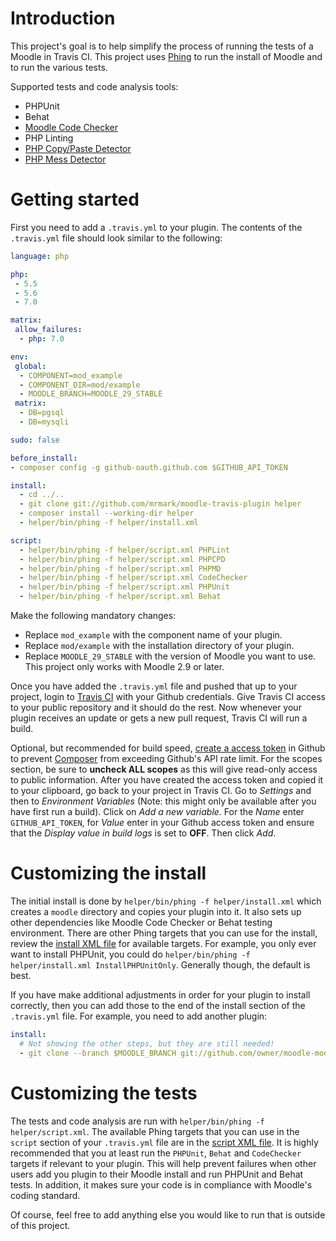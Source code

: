 # Introduction

This project's goal is to help simplify the process of running the tests of a Moodle in Travis CI.  This project uses
[Phing](https://www.phing.info) to run the install of Moodle and to run the various tests.

Supported tests and code analysis tools:
* PHPUnit
* Behat
* [Moodle Code Checker](https://github.com/moodlehq/moodle-local_codechecker)
* PHP Linting
* [PHP Copy/Paste Detector](https://github.com/sebastianbergmann/phpcpd)
* [PHP Mess Detector](http://phpmd.org)

# Getting started

First you need to add a `.travis.yml` to your plugin.  The contents of the `.travis.yml` file should look similar to the following: 

```yaml
language: php

php:
 - 5.5
 - 5.6
 - 7.0

matrix:
 allow_failures:
  - php: 7.0

env:
 global:
  - COMPONENT=mod_example
  - COMPONENT_DIR=mod/example
  - MOODLE_BRANCH=MOODLE_29_STABLE
 matrix:
  - DB=pgsql
  - DB=mysqli

sudo: false

before_install:
- composer config -g github-oauth.github.com $GITHUB_API_TOKEN

install:
  - cd ../..
  - git clone git://github.com/mrmark/moodle-travis-plugin helper
  - composer install --working-dir helper
  - helper/bin/phing -f helper/install.xml

script:
  - helper/bin/phing -f helper/script.xml PHPLint
  - helper/bin/phing -f helper/script.xml PHPCPD
  - helper/bin/phing -f helper/script.xml PHPMD
  - helper/bin/phing -f helper/script.xml CodeChecker
  - helper/bin/phing -f helper/script.xml PHPUnit
  - helper/bin/phing -f helper/script.xml Behat
```

Make the following mandatory changes:
* Replace `mod_example` with the component name of your plugin.
* Replace `mod/example` with the installation directory of your plugin.
* Replace `MOODLE_29_STABLE` with the version of Moodle you want to use.  This project only works with Moodle 2.9 or later.

Once you have added the `.travis.yml` file and pushed that up to your project, login to [Travis CI](https://travis-ci.org) with
your Github credentials.  Give Travis CI access to your public repository and it should do the rest.  Now whenever your plugin
receives an update or gets a new pull request, Travis CI will run a build.

Optional, but recommended for build speed,
[create a access token](https://help.github.com/articles/creating-an-access-token-for-command-line-use/) in Github to prevent 
[Composer](https://getcomposer.org) from exceeding Github's API rate limit.  For the scopes section, be sure to **uncheck ALL 
scopes** as this will give read-only access to public information.  After you have created the access token and copied it to your 
clipboard, go back to your project in Travis CI.  Go to _Settings_ and then to _Environment Variables_ (Note: this might only be 
available after you have first run a build). Click on _Add a new variable_. For the _Name_ enter `GITHUB_API_TOKEN`, for _Value_ 
enter in your Github access token and ensure that the _Display value in build logs_ is set to **OFF**.  Then click _Add_.

# Customizing the install

The initial install is done by `helper/bin/phing -f helper/install.xml` which creates a `moodle` directory and copies your plugin
into it.  It also sets up other dependencies like Moodle Code Checker or Behat testing environment.  There are other Phing targets
that you can use for the install, review the [install XML file](install.xml) for available targets.  For example, you only ever want to install
PHPUnit, you could do `helper/bin/phing -f helper/install.xml InstallPHPUnitOnly`.  Generally though, the default is best.

If you have make additional adjustments in order for your plugin to install correctly, then you can add those to the end of the
install section of the `.travis.yml` file.  For example, you need to add another plugin:

```yaml
install:
  # Not showing the other steps, but they are still needed!
  - git clone --branch $MOODLE_BRANCH git://github.com/owner/moodle-mod_sample moodle/mod/sample
```

# Customizing the tests

The tests and code analysis are run with `helper/bin/phing -f helper/script.xml`.  The available Phing targets that you can use in
the `script` section of your `.travis.yml` file are in the [script XML file](install.xml).  It is highly recommended that
you at least run the `PHPUnit`, `Behat` and `CodeChecker` targets if relevant to your plugin.  This will help prevent failures
when other users add you plugin to their Moodle install and run PHPUnit and Behat tests.  In addition, it makes sure your code is
in compliance with Moodle's coding standard.

Of course, feel free to add anything else you would like to run that is outside of this project.
